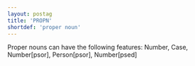 ```yaml
---
layout: postag
title: 'PROPN'
shortdef: 'proper noun'
---
```


Proper nouns can have the following features: Number, Case, Number[psor], Person[psor], Number[psed]
<!-- Interlanguage links updated Ne 5. května 2024, 18:19:40 CEST -->
